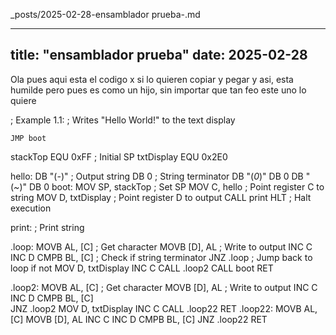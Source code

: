 _posts/2025-02-28-ensamblador prueba-.md

---
title: "ensamblador prueba"
date: 2025-02-28
---

Ola pues aqui esta el codigo x si lo quieren copiar y pegar y asi, esta humilde pero pues es como un hijo, sin importar que tan feo este uno lo quiere

; Example 1.1:
; Writes "Hello World!" to the text display

	JMP boot

stackTop    EQU 0xFF    ; Initial SP
txtDisplay  EQU 0x2E0

hello:	DB "(*-*)"	; Output string
		DB 0				; String terminator
		DB "(*0*)"
		DB 0
        DB "(*~*)"
        DB 0
boot:
	MOV SP, stackTop	; Set SP
	MOV C, hello		; Point register C to string
	MOV D, txtDisplay	; Point register D to output
	CALL print
	HLT				; Halt execution

print:				; Print string

.loop:
	MOVB AL, [C]	; Get character
	MOVB [D], AL	; Write to output
	INC C
	INC D
	CMPB BL, [C]	; Check if string terminator
	JNZ .loop		; Jump back to loop if not
	MOV D, txtDisplay
    INC C
    CALL .loop2	
    CALL boot
    RET
   
.loop2:
	MOVB AL, [C]	; Get character
	MOVB [D], AL	; Write to output
	INC C
	INC D
	CMPB BL, [C]	
    JNZ .loop2
    MOV D, txtDisplay
    INC C
    CALL .loop22
    RET
.loop22:
	MOVB AL, [C]
    MOVB [D], AL
    INC C
    INC D 
    CMPB BL, [C]
    JNZ .loop22
    RET
